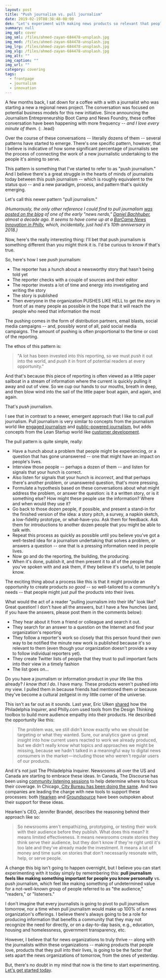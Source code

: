 ```yaml
---
layout: post
title: "Push journalism vs. pull journalism"
date: 2019-02-19T08:38:48-08:00
dek: "Let's experiment with making news products so relevant that people pull them into their lives"
summary: null
img_opt: cover
img_sml: /files/ahmed-zayan-684478-unsplash.jpg
img_med: /files/ahmed-zayan-684478-unsplash.jpg
img_lrg: /files/ahmed-zayan-684478-unsplash.jpg
img_xlg: /files/ahmed-zayan-684478-unsplash.jpg
img_alt: ""
img_caption: ""
img_url: ""
category: covering
tags: 
  - frontpage
  - journalism
  - innovation
---
```


A few months back, I sat down for a coffee with a with a journalist who was starting a new a regional news project. The conversation was focused on potential business models for this new initiative. Since announcing the Journalism Entrepreneurship Boot Camp and News Foundry, these coffee conversation have been happening with more frequency -- _and I love every minute of them._
{: .lead}

Over the course of these conversations -- literally dozens of them -- several patterns have started to emerge. There's one specific pattern, however, that I believe is indicative of how some significant percentage of journalists see the process of connecting the work of a new journalistic undertaking to the people it's aiming to serve.

This pattern is something that I've started to refer to as "push journalism." And I believe there's a great struggle in the hearts of minds of journalists today between this push journalism -- which is roughly equivalent to the status quo -- and a new paradigm, process, and pattern that's quickly emerging.

Let's call this newer pattern "pull journalism." 

_(Humorously, the only other reference I could find to pull journalism [was posted on the blog](https://danielbachhuber.com/2009/04/26/swineflu-and-the-news-ecology/) of one of the early "news nerds," [Daniel Bachhuber](https://danielbachhuber.com/), almost a decade ago. It seems to have come up at a [BarCamp News Innovation in Philly](http://kleincamp.com/), which, incidentally, just had it's 10th anniversary in 2018.)_

Now, here's the really interesting thing: I'll bet that push journalism is something different than you might think it is. I'd be curious to know if that's true. 

So, here's how I see _push_ journalism:



*   The reporter has a hunch about a newsworthy story that hasn't being told yet
*   The reporter checks with a couple of sources and their editor
*   The reporter invests a lot of time and energy into investigating and writing the story
*   The story is published
*   Then everyone in the organization PUSHES LIKE HELL to get the story in front of as many people as possible in the hope that it will reach the people who need that information the most

The pushing comes in the form of distribution partners, email blasts, social media campaigns -- and, possibly worst of all, paid social media campaigns. The amount of pushing is often proportional to the time or cost of the reporting.

The ethos of this pattern is:

> "A lot has been invested into this reporting, so we must _push_ it out into the world, and _push_ it in front of potential readers at every opportunity." 

And that's because this piece of reporting is often viewed as a little paper sailboat in a stream of information where the current is quickly pulling it away and out of view. So we cup our hands to our mouths, breath in deep, and then blow wind into the sail of the little paper boat again, and again, and again.

That's _push_ journalism.

I see that in contrast to a newer, emergent approach that I like to call _pull_ journalism. Pull journalism is very similar to concepts from the journalism world like [engaged journalism](https://engagedjournalism.com/) and [public-powered journalism](https://medium.com/we-are-hearken/public-powered-journalism-f4052ed9c412), but adds concepts from the Lean Startup world like [customer development](https://en.wikipedia.org/wiki/Customer_development).

The pull pattern is quite simple, really:



*   Have a hunch about a problem that people might be experiencing, or a question that has gone unanswered -- one that might have an impact on people's lives.
*   Interview those people -- perhaps a dozen of them -- and listen for signals that your hunch is correct.
*   Also listen for signals that your hunch is _incorrect_, and that perhaps there's another problem, or unanswered question, that's more pressing.
*   Formulate a hypothesis based on these conversations about what might address the problem, or answer the question: is it a written story, or is it something else? How might these people use the information? Where and when would they use it? 
*   Go back to those dozen people, if possible, and present a stand-in for the finished version of the idea: a story pitch, a survey, a napkin sketch, a low-fidelity prototype, or what-have-you. Ask them for feedback. Ask them for introductions to another dozen people that you might be able to talk with.
*   Repeat this process as quickly as possible until you believe you've got a well-tested idea for a journalism undertaking that solves a problem, or answers a question -- one that is a pressing information need in people lives.
*   Now go and do the reporting, the building, the producing.
*   When it's done, publish it, and then present it to all of the people that you've spoken with and ask them, if they believe it's useful, to let people know.

The exciting thing about a process like this is that it might provide an opportunity to create products _so good_ -- so well-tailored to a community's needs -- that people might just _pull_ the products into their lives.

What would the act of a reader "pulling journalism into their life" look like? Great question! I don't have all the answers, but I have a few hunches (and, if you have the answers, please post them in the comments below): 



*   They hear about it from a friend or colleague and search it out. 
*   They search for an answer to a question on the Internet and find your organization's reporting 
*   They follow a reporter's work so closely that this person found their own way to be notified the minute new work is published because it's so relevant to them (even though your organization doesn't provide a way to follow individual reporters yet).
*   They create Twitter lists of people that they trust to pull important facts into their view in a timely fashion
*   The list goes on…

Do you have a journalism or information product in your life like this already? _I know that I do_. I have many. These products weren't pushed into my view. I pulled them in because friends had mentioned them or because they've become a cultural zeitgeist in my little corner of the universe.

This isn't as far out as it sounds. Last year, Eric Ulken [shared](https://medium.com/lenfest-institute-for-journalism/philadelphia-inquirer-design-thinking-experiment-5e972af61c1a) how the Philadelphia Inquirer, and Philly.com used tools from the Design Thinking toolbox to build more audience empathy into their products. He described the opportunity like this:

> The problem was, we still didn't know exactly who we should be targeting or what they wanted. Sure, our analytics gave us great insight into how current users reacted to work we already produced, but we didn't really know what topics and approaches we might be missing, because we hadn't talked in a meaningful way to digital news consumers in the market — including those who weren't regular users of our products.

And it's not just The Philadelphia Inquirer. Newsrooms all over the US and Canada are starting to embrace these ideas. In Canada, The Discourse has been using [community listening sessions](https://www.thediscourse.ca/scarborough/even-communities-in-gta-need-better-information) to help determine where to focus their coverage. In Chicago,[ City Bureau has been doing the same](https://medium.com/city-bureau/a-media-model-for-chicago-1b2385705513). And two companies are leading the charge with new tools to support these processes: both [Hearken](https://medium.com/we-are-hearken/public-powered-journalism-in-practice-79ea463eec0d) and [Groundsource](https://medium.com/@andrewhaeg/reimagining-news-from-the-ground-up-c05851b15553) have been outspoken about their support for these ideas.

Hearken's CEO, Jennifer Brandel, describes the reasoning behind their approach like so:

> So newsrooms aren't empathizing, prototyping, or testing their work with their audience before they publish. What does this mean? It means limited effectiveness. It means newsrooms create stories they think serve their audience, but they don't know if they're right until it's too late and they've already made the investment. It means a lot of money and time sunk on stories that don't necessarily resonate with, help, or serve people.

A change this big isn't going to happen overnight, but I believe you can start experimenting with it today simply by remembering this: **pull journalism feels like making something important for people you know personally** vs. push journalism, which feel like making something of undetermined value for a not-well-known group of people referred to as "the audience," "readers," or "listeners."

I don't imagine that every journalists is going to pivot to pull journalism tomorrow, nor a time when pull journalism would make up 100% of a news organization's offerings. I believe there's always going to be a role for producing information that benefits a community that they may not recognize the need for directly, or on a day-to-day basis, e.g., education, housing and homelessness, government transparency, etc. 

However, I believe that for news organizations to truly thrive -- along with the journalists within these organizations -- making products that people love, products that they pull into their lives, is going to be the factor that sets apart the news organizations of tomorrow, from the ones of yesterday.

But, there's no doubt in my mind that now is the time to start experimenting. [Let's get started today](https://journalismentrepreneurship.com/).


<!-- Docs to Markdown version 1.0β15 -->
